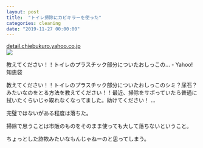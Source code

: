 ```yaml
---
layout: post
title:  "トイレ掃除にカビキラーを使った"
categories: cleaning
date: "2019-11-27 00:00:00"
---
```



<div class="card">
  <a href="https://detail.chiebukuro.yahoo.co.jp/qa/question_detail/q1211363422"></a>
  <div class="card__header">
    <a href="https://detail.chiebukuro.yahoo.co.jp/qa/question_detail/q1211363422">detail.chiebukuro.yahoo.co.jp</a>
  </div>
  <div class="card__image">
    <img src="https://s.yimg.jp/images/ks/official/nt/ogp_1200.png">
  </div>
  <div class="card__title">
    <p>教えてください！！トイレのプラスチック部分についたおしっこの... - Yahoo!知恵袋</p>
  </div>
  <div class="card__description">
    <p>教えてください！！トイレのプラスチック部分についたおしっこのシミ？尿石？みたいなのをとる方法を教えてください！！最近、掃除をサボっていたら普通に拭いたくらいじゃ取れなくなってました。助けてください！  ...</p>
  </div>
</div>



完璧ではないがある程度は落ちた。

掃除で思うことは市販のものをそのまま使っても大して落ちないということ。

ちょっとした詐欺みたいなもんじゃねーのと思ってしまう。
